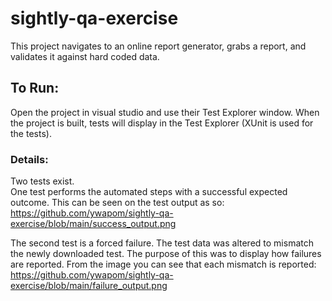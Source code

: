 # sightly-qa-exercise

This project navigates to an online report generator, grabs a report, and validates it against hard coded data.

## To Run:
Open the project in visual studio and use their Test Explorer window.
When the project is built, tests will display in the Test Explorer (XUnit is used for the tests).

### Details:
Two tests exist.  
One test performs the automated steps with a successful expected outcome.  This can be seen on the test output as so:
https://github.com/ywapom/sightly-qa-exercise/blob/main/success_output.png

The second test is a forced failure.  The test data was altered to mismatch the newly downloaded test.
The purpose of this was to display how failures are reported.  From the image you can see that each mismatch is reported:
https://github.com/ywapom/sightly-qa-exercise/blob/main/failure_output.png

